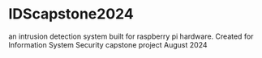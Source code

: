 # IDScapstone2024
an intrusion detection system built for raspberry pi hardware. Created for Information System Security capstone project August 2024
